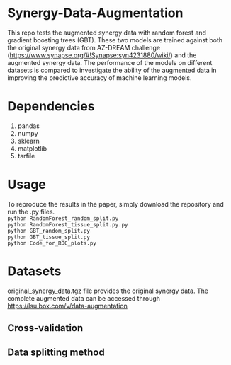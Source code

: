 # Synergy-Data-Augmentation
This repo tests the augmented synergy data with random forest and gradient boosting trees (GBT). 
These two models are trained against both the original synergy data from AZ-DREAM challenge (https://www.synapse.org/#!Synapse:syn4231880/wiki/) and
the augmented synergy data. The performance of the models on different datasets is compared to investigate the ability of the augmented data in improving the predictive accuracy of machine learning models.
# Dependencies
1. pandas
2. numpy
3. sklearn
4. matplotlib
5. tarfile
# Usage
To reproduce the results in the paper, simply download the repository and run the .py files. <br />
```python RandomForest_random_split.py```<br />
```python RandomForest_tissue_split.py.py```<br />
```python GBT_random_split.py```<br />
```python GBT_tissue_split.py```<br />
```python Code_for_ROC_plots.py```<br />
# Datasets
original_synergy_data.tgz file provides the original synergy data. The complete augmented data can be accessed through https://lsu.box.com/v/data-augmentation
## Cross-validation
## Data splitting method
